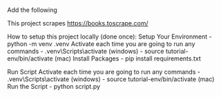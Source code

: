 Add the following

This project scrapes https://books.toscrape.com/

How to setup this project locally (done once):
Setup Your Environment
	- python -m venv .venv
Activate each time you are going to run any commands
            - .venv\Scripts\activate (windows)
     - source tutorial-env/bin/activate (mac)
Install Packages
      - pip install requirements.txt

Run Script
Activate each time you are going to run any commands
            - .venv\Scripts\activate (windows)
     - source tutorial-env/bin/activate (mac)
Run the Script - python script.py
